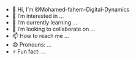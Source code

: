 - 👋 Hi, I’m @Mohamed-fahem-Digital-Dynamics
- 👀 I’m interested in ...
- 🌱 I’m currently learning ...
- 💞️ I’m looking to collaborate on ...
- 📫 How to reach me ...
- 😄 Pronouns: ...
- ⚡ Fun fact: ...

<!---
Mohamed-fahem-Digital-Dynamics/Mohamed-fahem-Digital-Dynamics is a ✨ special ✨ repository because its `README.md` (this file) appears on your GitHub profile.
You can click the Preview link to take a look at your changes.
--->
